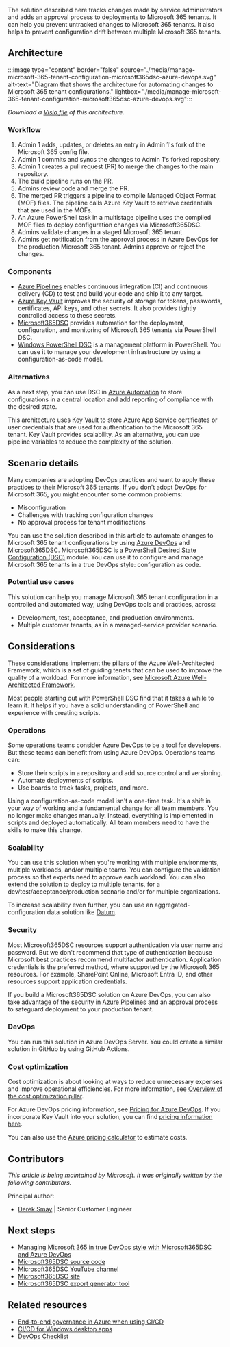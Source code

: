 The solution described here tracks changes made by service administrators and adds an approval process to deployments to Microsoft 365 tenants. It can help you prevent untracked changes to Microsoft 365 tenants. It also helps to prevent configuration drift between multiple Microsoft 365 tenants.

## Architecture

:::image type="content" border="false" source="./media/manage-microsoft-365-tenant-configuration-microsoft365dsc-azure-devops.svg" alt-text="Diagram that shows the architecture for automating changes to Microsoft 365 tenant configurations." lightbox="./media/manage-microsoft-365-tenant-configuration-microsoft365dsc-azure-devops.svg":::

*Download a [Visio file](https://arch-center.azureedge.net/m365-dev-ops.vsdx) of this architecture.*

### Workflow

1. Admin 1 adds, updates, or deletes an entry in Admin 1's fork of the Microsoft 365 config file.
2. Admin 1 commits and syncs the changes to Admin 1's forked repository.
3. Admin 1 creates a pull request (PR) to merge the changes to the main repository.
4. The build pipeline runs on the PR.
5. Admins review code and merge the PR.
6. The merged PR triggers a pipeline to compile Managed Object Format (MOF) files. The pipeline calls Azure Key Vault to retrieve credentials that are used in the MOFs.
7. An Azure PowerShell task in a multistage pipeline uses the compiled MOF files to deploy configuration changes via Microsoft365DSC.
8. Admins validate changes in a staged Microsoft 365 tenant.
9. Admins get notification from the approval process in Azure DevOps for the production Microsoft 365 tenant. Admins approve or reject the changes.

### Components

- [Azure Pipelines](https://azure.microsoft.com/services/devops/pipelines) enables continuous integration (CI) and continuous delivery (CD) to test and build your code and ship it to any target.
- [Azure Key Vault](https://azure.microsoft.com/services/key-vault) improves the security of storage for tokens, passwords, certificates, API keys, and other secrets. It also provides tightly controlled access to these secrets.
- [Microsoft365DSC](https://microsoft365dsc.com) provides automation for the deployment, configuration, and monitoring of Microsoft 365 tenants via PowerShell DSC.
- [Windows PowerShell DSC](/powershell/scripting/dsc/overview) is a management platform in PowerShell. You can use it to manage your development infrastructure by using a configuration-as-code model.

### Alternatives

As a next step, you can use DSC in [Azure Automation](/azure/automation/automation-dsc-overview) to store configurations in a central location and add reporting of compliance with the desired state.

This architecture uses Key Vault to store Azure App Service certificates or user credentials that are used for authentication to the Microsoft 365 tenant. Key Vault provides scalability. As an alternative, you can use pipeline variables to reduce the complexity of the solution.

## Scenario details

Many companies are adopting DevOps practices and want to apply these practices to their Microsoft 365 tenants. If you don't adopt DevOps for Microsoft 365, you might encounter some common problems:

- Misconfiguration
- Challenges with tracking configuration changes
- No approval process for tenant modifications

You can use the solution described in this article to automate changes to Microsoft 365 tenant configurations by using [Azure DevOps](/azure/devops/user-guide/what-is-azure-devops) and [Microsoft365DSC](https://microsoft365dsc.com). Microsoft365DSC is a [PowerShell Desired State Configuration (DSC)](/powershell/scripting/dsc/overview) module. You can use it to configure and manage Microsoft 365 tenants in a true DevOps style: configuration as code.

### Potential use cases

This solution can help you manage Microsoft 365 tenant configuration in a controlled and automated way, using DevOps tools and practices, across:

- Development, test, acceptance, and production environments.
- Multiple customer tenants, as in a managed-service provider scenario.

## Considerations

These considerations implement the pillars of the Azure Well-Architected Framework, which is a set of guiding tenets that can be used to improve the quality of a workload. For more information, see [Microsoft Azure Well-Architected Framework](/azure/architecture/framework).

Most people starting out with PowerShell DSC find that it takes a while to learn it. It helps if you have a solid understanding of PowerShell and experience with creating scripts.

### Operations

Some operations teams consider Azure DevOps to be a tool for developers. But these teams can benefit from using Azure DevOps. Operations teams can:

- Store their scripts in a repository and add source control and versioning.
- Automate deployments of scripts.
- Use boards to track tasks, projects, and more.

Using a configuration-as-code model isn't a one-time task. It's a shift in your way of working and a fundamental change for all team members. You no longer make changes manually. Instead, everything is implemented in scripts and deployed automatically. All team members need to have the skills to make this change.

### Scalability

You can use this solution when you're working with multiple environments, multiple workloads, and/or multiple teams. You can configure the validation process so that experts need to approve each workload. You can also extend the solution to deploy to multiple tenants, for a dev/test/acceptance/production scenario and/or for multiple organizations.

To increase scalability even further, you can use an aggregated-configuration data solution like [Datum](https://github.com/gaelcolas/datum).

### Security

Most Microsoft365DSC resources support authentication via user name and password. But we don't recommend that type of authentication because Microsoft best practices recommend multifactor authentication. Application credentials is the preferred method, where supported by the Microsoft 365 resources. For example, SharePoint Online, Microsoft Entra ID, and other resources support application credentials.

If you build a Microsoft365DSC solution on Azure DevOps, you can also take advantage of the security in [Azure Pipelines](/azure/devops/pipelines/security/overview) and an [approval process](/azure/devops/pipelines/release/approvals/approvals) to safeguard deployment to your production tenant.

### DevOps

You can run this solution in Azure DevOps Server. You could create a similar solution in GitHub by using GitHub Actions.  

### Cost optimization

Cost optimization is about looking at ways to reduce unnecessary expenses and improve operational efficiencies. For more information, see [Overview of the cost optimization pillar](/azure/architecture/framework/cost/overview).

For Azure DevOps pricing information, see [Pricing for Azure DevOps](https://azure.microsoft.com/pricing/details/devops/azure-devops-services). If you incorporate Key Vault into your solution, you can find [pricing information here](https://azure.microsoft.com/pricing/details/key-vault).

You can also use the [Azure pricing calculator](https://azure.microsoft.com/pricing/calculator) to estimate costs.

## Contributors

*This article is being maintained by Microsoft. It was originally written by the following contributors.*

Principal author:

* [Derek Smay](https://www.linkedin.com/in/dereksmay) | Senior Customer Engineer

## Next steps

- [Managing Microsoft 365 in true DevOps style with Microsoft365DSC and Azure DevOps](https://office365dsc.azurewebsites.net/Pages/Resources/Whitepapers/Managing%20Microsoft%20365%20with%20Microsoft365Dsc%20and%20Azure%20DevOps.pdf)
- [Microsoft365DSC source code](https://github.com/microsoft/Microsoft365DSC)
- [Microsoft365DSC YouTube channel](https://www.youtube.com/channel/UCveScabVT6pxzqYgGRu17iw)
- [Microsoft365DSC site](https://microsoft365dsc.com)
- [Microsoft365DSC export generator tool](https://export.microsoft365dsc.com)

## Related resources

- [End-to-end governance in Azure when using CI/CD](../../example-scenario/governance/end-to-end-governance-in-azure.yml)
- [CI/CD for Windows desktop apps](/azure/architecture/solution-ideas/articles/azure-devops-ci-cd-for-desktop-apps)
- [DevOps Checklist](/azure/architecture/checklist/dev-ops)
